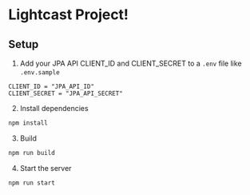# Lightcast Project!

## Setup

1. Add your JPA API CLIENT_ID and CLIENT_SECRET to a `.env` file like `.env.sample`
```
CLIENT_ID = "JPA_API_ID"
CLIENT_SECRET = "JPA_API_SECRET"
```

2. Install dependencies
```sh
npm install
```

3. Build

```sh
npm run build
```

4. Start the server

```sh
npm run start
```
